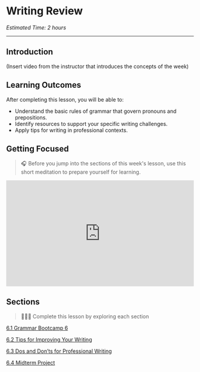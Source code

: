 # Writing Review
*Estimated Time: 2 hours*

---
## Introduction
(Insert video from the instructor that introduces the concepts of the week)


## Learning Outcomes

After completing this lesson, you will be able to:

- Understand the basic rules of grammar that govern pronouns and prepositions.
- Identify resources to support your specific writing challenges.
- Apply tips for writing in professional contexts.

## Getting Focused

>🎧 Before you jump into the sections of this week's lesson, use this short meditation to prepare yourself for learning. 

<div style="position: relative; padding-bottom: 56.25%; height: 0;"><iframe src="https://www.youtube.com/embed/cZJAsW_5SRA" title="YouTube video player" frameborder="0" allow="accelerometer; autoplay; clipboard-write; encrypted-media; gyroscope; picture-in-picture" allowfullscreen style="position: absolute; top: 0; left: 0; width: 100%; height: 100%;"></iframe></div>

## Sections

> 👩🏿‍🏫 Complete this lesson by exploring each section

[6.1 Grammar Bootcamp 6](/communicating-for-success/professionalism-in-written-communication/grammar-bootcamp-6.md)

[6.2 Tips for Improving Your Writing](/communicating-for-success/professionalism-in-written-communication/writing-tips.md)

[6.3 Dos and Don’ts for Professional Writing](/communicating-for-success/professionalism-in-written-communication/top-5-don-ts-for-professional-writing.md)

[6.4 Midterm Project](/communicating-for-success/midterm-project-product-requirements-document.md)
